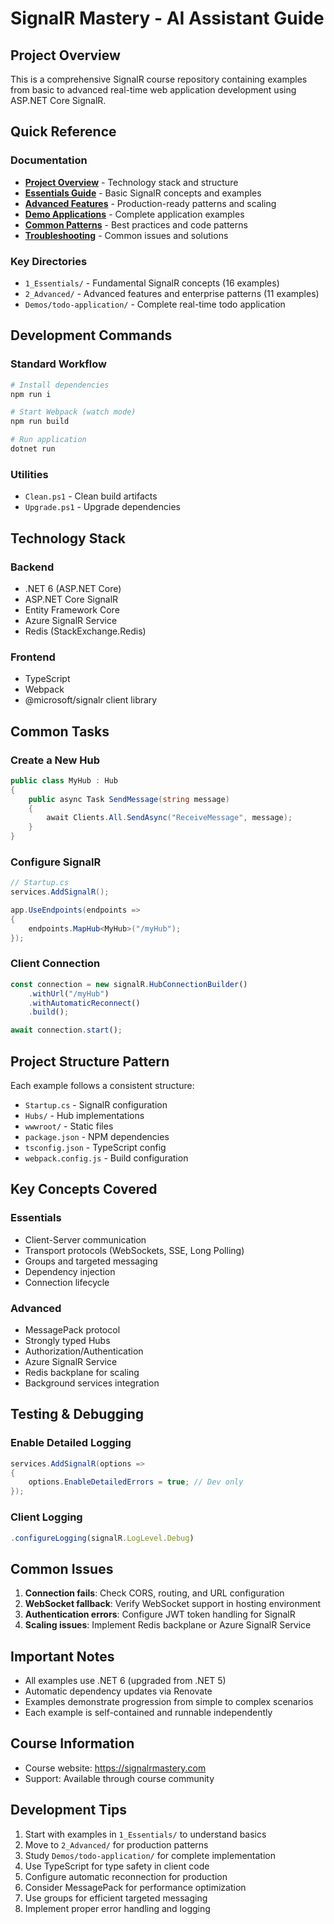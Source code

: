 # SignalR Mastery - AI Assistant Guide

## Project Overview
This is a comprehensive SignalR course repository containing examples from basic to advanced real-time web application development using ASP.NET Core SignalR.

## Quick Reference

### Documentation
- **[Project Overview](ref/project-overview.md)** - Technology stack and structure
- **[Essentials Guide](ref/essentials-guide.md)** - Basic SignalR concepts and examples
- **[Advanced Features](ref/advanced-features.md)** - Production-ready patterns and scaling
- **[Demo Applications](ref/demo-applications.md)** - Complete application examples
- **[Common Patterns](ref/common-patterns.md)** - Best practices and code patterns
- **[Troubleshooting](ref/troubleshooting.md)** - Common issues and solutions

### Key Directories
- `1_Essentials/` - Fundamental SignalR concepts (16 examples)
- `2_Advanced/` - Advanced features and enterprise patterns (11 examples)
- `Demos/todo-application/` - Complete real-time todo application

## Development Commands

### Standard Workflow
```bash
# Install dependencies
npm run i

# Start Webpack (watch mode)
npm run build

# Run application
dotnet run
```

### Utilities
- `Clean.ps1` - Clean build artifacts
- `Upgrade.ps1` - Upgrade dependencies

## Technology Stack

### Backend
- .NET 6 (ASP.NET Core)
- ASP.NET Core SignalR
- Entity Framework Core
- Azure SignalR Service
- Redis (StackExchange.Redis)

### Frontend
- TypeScript
- Webpack
- @microsoft/signalr client library

## Common Tasks

### Create a New Hub
```csharp
public class MyHub : Hub
{
    public async Task SendMessage(string message)
    {
        await Clients.All.SendAsync("ReceiveMessage", message);
    }
}
```

### Configure SignalR
```csharp
// Startup.cs
services.AddSignalR();

app.UseEndpoints(endpoints =>
{
    endpoints.MapHub<MyHub>("/myHub");
});
```

### Client Connection
```typescript
const connection = new signalR.HubConnectionBuilder()
    .withUrl("/myHub")
    .withAutomaticReconnect()
    .build();

await connection.start();
```

## Project Structure Pattern

Each example follows a consistent structure:
- `Startup.cs` - SignalR configuration
- `Hubs/` - Hub implementations
- `wwwroot/` - Static files
- `package.json` - NPM dependencies
- `tsconfig.json` - TypeScript config
- `webpack.config.js` - Build configuration

## Key Concepts Covered

### Essentials
- Client-Server communication
- Transport protocols (WebSockets, SSE, Long Polling)
- Groups and targeted messaging
- Dependency injection
- Connection lifecycle

### Advanced
- MessagePack protocol
- Strongly typed Hubs
- Authorization/Authentication
- Azure SignalR Service
- Redis backplane for scaling
- Background services integration

## Testing & Debugging

### Enable Detailed Logging
```csharp
services.AddSignalR(options =>
{
    options.EnableDetailedErrors = true; // Dev only
});
```

### Client Logging
```typescript
.configureLogging(signalR.LogLevel.Debug)
```

## Common Issues

1. **Connection fails**: Check CORS, routing, and URL configuration
2. **WebSocket fallback**: Verify WebSocket support in hosting environment
3. **Authentication errors**: Configure JWT token handling for SignalR
4. **Scaling issues**: Implement Redis backplane or Azure SignalR Service

## Important Notes

- All examples use .NET 6 (upgraded from .NET 5)
- Automatic dependency updates via Renovate
- Examples demonstrate progression from simple to complex scenarios
- Each example is self-contained and runnable independently

## Course Information
- Course website: https://signalrmastery.com
- Support: Available through course community

## Development Tips

1. Start with examples in `1_Essentials/` to understand basics
2. Move to `2_Advanced/` for production patterns
3. Study `Demos/todo-application/` for complete implementation
4. Use TypeScript for type safety in client code
5. Configure automatic reconnection for production
6. Consider MessagePack for performance optimization
7. Use groups for efficient targeted messaging
8. Implement proper error handling and logging